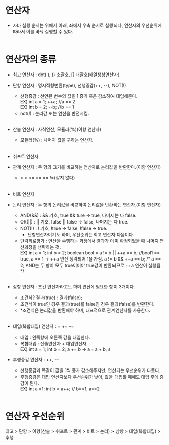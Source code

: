 # 연산자
- 자바 실행 순서는 위에서 아래, 좌에서 우측 순서로 실행되나, 연산자의 우선순위에 따라서 이를 
바꿔 실행할 수 있다.
<br><br>

# 연산자의 종류
- 최고 연산자 : dot(.), () 소괄호, [] 대괄호(배열생성연산자)
    <br>
- 단항 연산자 : 명시적형변환(type), 선행증감(++, --), NOT(!)
    - 선행증감 : 선언된 변수의 값을 1 증가 혹은 감소하여 대입해준다.
    <br>EX) int a = 1; ++a; //a == 2
    <br>EX) int b = 2; --b; //b == 1
    - not(!) : 논리값 또는 연산을 반전시킴.
    <br>
- 산술 연산자 : 사칙연산, 모듈러(%)(이항 연산자)
    - 모듈러(%) : 나머지 값을 구하는 연산자.
    <br>
- 쉬프트 연산자
    <br>
- 관계 연산자 : 두 항의 크기를 비교하는 연산자로 논리값을 반환한다.(이항 연산자)
    - < > <= >= == !=(같지 않다)
    <br>
- 비트 연산자
    <br>
- 논리 연산자 : 두 항의 논리값을 비교하여 논리값을 반환하는 연산자.(이항 연산자)
    - AND(&&) : && 기호, true && ture -> true, 나머지는 다 false.
    - OR(||) : || 기호, false || false -> false, 나머지는 다 true.
    - NOT(!) : ! 기호, !true -> false, !false -> true.
        - 단항연산자이기도 하며, 우선순위는 최고 연산자 다음이다.
    - 단락회로평가 : 연산을 수행하는 과정에서 결과가 이미 확정되었을 때 나머지 연산과정을 생략하는 것.
    <br>EX) int a = 1; int b = 2; boolean bool = a != b || ++a == b;
            //bool1 == true, a == 1 -> ++a 연산 생략되어 1을 가짐.
            a != b && ++a == b; /* a == 2; 
            AND는 두 항이 모두 true이어야 true값이 반환되므로 ++a 연산이 실행됨. 
            */
    <br>
- 삼항 연산자 : 조건 연산자라고도 하며 연산에 필요한 항이 3개이다.
    - 조건식? 결과(true) : 결과(false);
    - 조건식이 true인 경우 결과(true)를 false인 경우 결과(false)를 반환한다.
    - *조건식은 논리값을 반환해야 하며, 대표적으로 관계연산자를 사용한다.
    <br>
- 대입(복합대입) 연산자 : = += -=
    - 대입 : 왼쪽항에 오른쪽 값을 대입한다.
    - 복합대입 : 산술연산자 + 대입연산자.
    <br>EX) int a = 1; int b = 2; a += b -> a = a + b; s<br>

- 후행증감 연산자 : ++, --
    - 선행증감과 똑같이 값을 1씩 증가 감소해주지만, 연산되는 우선순위가 다르다.
    - 후행증감은 대입 연산자보다 우선순위가 낮아, 값을 대입할 때에도 대입 후에 증감이 된다.
    <br>EX) int a =1; int b = a++; // b==1, a==2
<br><br>

# 연산자 우선순위
최고 > 단항 > 이항(산술 > 쉬프트 > 관계 > 비트 > 논리) > 삼항 > 대입(복합대입) > 후행
